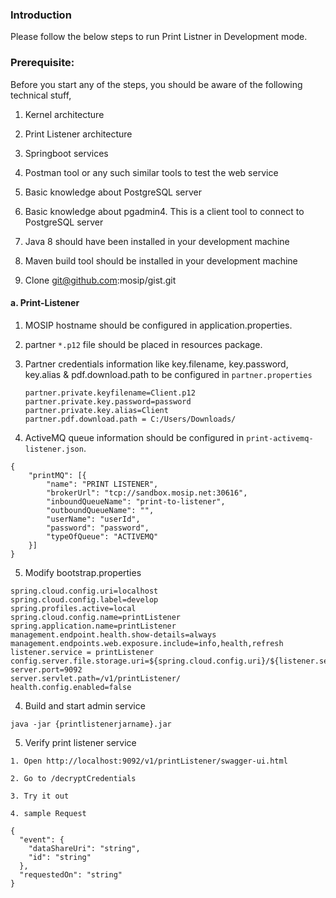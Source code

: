 ### Introduction

Please follow the below steps to run Print Listner in Development mode.

### Prerequisite:

Before you start any of the steps, you should be aware of the following technical stuff, 

1. Kernel architecture

2. Print Listener architecture

3. Springboot services

4. Postman tool or any such similar tools to test the web service

5. Basic knowledge about PostgreSQL server 

6. Basic knowledge about pgadmin4. This is a client tool to connect to PostgreSQL server

7. Java 8 should have been installed in your development machine

8. Maven build tool should be installed in your development machine

9. Clone git@github.com:mosip/gist.git
  

#### a. Print-Listener
1. MOSIP hostname should be configured in application.properties.
2. partner `*.p12` file should be placed in resources package.
3. Partner credentials information like key.filename, key.password, key.alias & pdf.download.path to be configured in `partner.properties`
    ```
   partner.private.keyfilename=Client.p12
   partner.private.key.password=password
   partner.private.key.alias=Client
   partner.pdf.download.path = C:/Users/Downloads/
   ```
   
4. ActiveMQ queue information should be configured in `print-activemq-listener.json`.
```
{
    "printMQ": [{
        "name": "PRINT LISTENER",
        "brokerUrl": "tcp://sandbox.mosip.net:30616",
        "inboundQueueName": "print-to-listener",
        "outboundQueueName": "",
        "userName": "userId",
        "password": "password",
        "typeOfQueue": "ACTIVEMQ"
    }]
}
```

5. Modify bootstrap.properties

```
spring.cloud.config.uri=localhost
spring.cloud.config.label=develop
spring.profiles.active=local
spring.cloud.config.name=printListener
spring.application.name=printListener
management.endpoint.health.show-details=always
management.endpoints.web.exposure.include=info,health,refresh
listener.service = printListener
config.server.file.storage.uri=${spring.cloud.config.uri}/${listener.service}/${spring.profiles.active}/${spring.cloud.config.label}/
server.port=9092
server.servlet.path=/v1/printListener/
health.config.enabled=false
```

4. Build and start admin service

```
java -jar {printlistenerjarname}.jar
```

5. Verify print listener service

```
1. Open http://localhost:9092/v1/printListener/swagger-ui.html

2. Go to /decryptCredentials

3. Try it out

4. sample Request

{
  "event": {
    "dataShareUri": "string",
    "id": "string"
  },
  "requestedOn": "string"
}
```